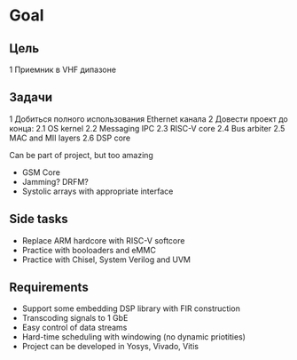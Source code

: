 # Goal

## Цель
1 Приемник в VHF дипазоне

## Задачи 
1 Добиться полного использования Ethernet канала
2 Довести проект до конца:
    2.1 OS kernel
    2.2 Messaging IPC
    2.3 RISC-V core
    2.4 Bus arbiter
    2.5 MAC and MII layers
    2.6 DSP core

Can be part of project, but too amazing
* GSM Core
* Jamming? DRFM?
* Systolic arrays with appropriate interface

## Side tasks

* Replace ARM hardcore with RISC-V softcore
* Practice with booloaders and eMMC
* Practice with Chisel, System Verilog and UVM

## Requirements

* Support some embedding DSP library with FIR construction
* Transcoding signals to 1 GbE 
* Easy control of data streams
* Hard-time scheduling with windowing (no dynamic priotities)
* Project can be developed in Yosys, Vivado, Vitis
